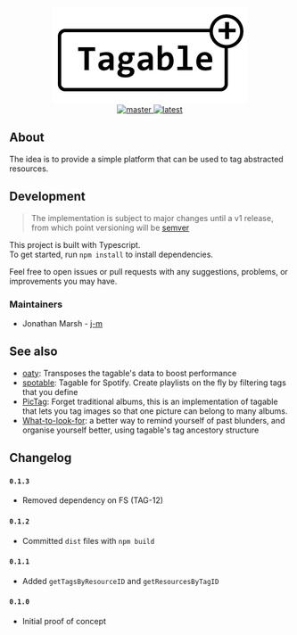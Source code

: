 <p align="center">
  <img src="./img/logo.png" alt="tagable"/>
  <br/>
  <a href="https://github.com/j-m/tagable/actions">
    <img src="https://github.com/j-m/tagable/workflows/master/badge.svg" alt="master"/>
  </a>
  <a href="https://github.com/j-m/tagable/actions">
    <img src="https://github.com/j-m/tagable/workflows/latest/badge.svg" alt="latest"/>
  </a>
</p>

## About

The idea is to provide a simple platform that can be used to tag abstracted resources.  

## Development

> The implementation is subject to major changes until a v1 release, from which point versioning will be [semver](https://semver.org)

This project is built with Typescript.  
To get started, run `npm install` to install dependencies.

Feel free to open issues or pull requests with any suggestions, problems, or improvements you may have.

### Maintainers

- Jonathan Marsh - [j-m](https://github.com/j-m)

## See also

- [oaty](https://github.com/jmsv/oaty): Transposes the tagable's data to boost performance
- [spotable](https://github.com/j-m/spotable): Tagable for Spotify. Create playlists on the fly by filtering tags that you define
- [PicTag](https://github/com/j-m/PicTag): Forget traditional albums, this is an implementation of tagable that lets you tag images so that one picture can belong to many albums.
- [What-to-look-for](https://github.com/j-m/What-to-look-for): a better way to remind yourself of past blunders, and organise yourself better, using tagable's tag ancestory structure

## Changelog

#### `0.1.3` 

- Removed dependency on FS (TAG-12)

#### `0.1.2`

- Committed `dist` files with `npm build`

#### `0.1.1`

- Added `getTagsByResourceID` and `getResourcesByTagID`

#### `0.1.0`

- Initial proof of concept
